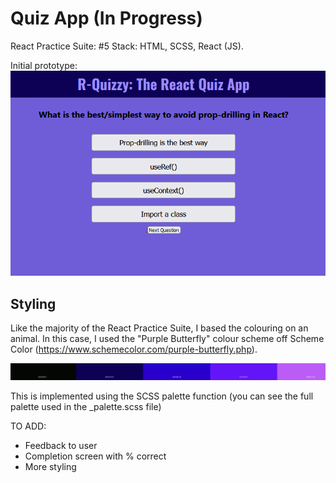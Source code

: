 # Quiz App (In Progress)

React Practice Suite: #5
Stack: HTML, SCSS, React (JS).

Initial prototype:
![initial functionality of quiz app](./readme-assets/initial-functionality.PNG)

## Styling

Like the majority of the React Practice Suite, I based the colouring on an animal. In this case, I used the "Purple Butterfly" colour scheme off Scheme Color (https://www.schemecolor.com/purple-butterfly.php).

![colour palette purple butterfly](./readme-assets/purple-butterfly-palette.PNG)

This is implemented using the SCSS palette function (you can see the full palette used in the \_palette.scss file)

TO ADD:

-   Feedback to user
-   Completion screen with % correct
-   More styling
